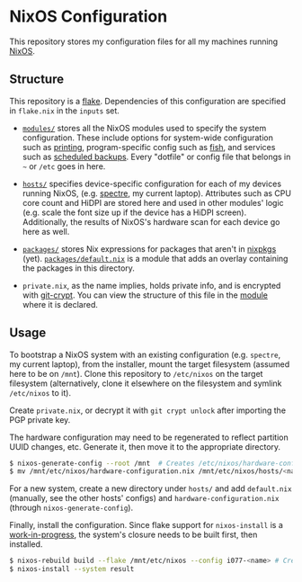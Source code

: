 # NixOS Configuration

This repository stores my configuration files for all my machines running
[NixOS](https://nixos.org/).

## Structure

This repository is a [flake](https://github.com/tweag/rfcs/blob/flakes/rfcs/0049-flakes.md).
Dependencies of this configuration are specified in `flake.nix` in the `inputs` set.

- [`modules/`](./modules) stores all the NixOS modules used to specify the
  system configuration. These include options for system-wide
  configuration such as [printing](./modules/printing.nix),
  program-specific config such as [fish](./modules/env/fish.nix), and
  services such as [scheduled backups](./modules/backup.nix). Every
  "dotfile" or config file that belongs in `~` or `/etc` goes in here.

- [`hosts/`](./hosts) specifies device-specific configuration for each of
  my devices running NixOS, (e.g. [spectre](./hosts/spectre), my current
  laptop). Attributes such as CPU core count and HiDPI are stored here and
  used in other modules' logic (e.g. scale the font size up if the device
  has a HiDPI screen). Additionally, the results of NixOS's hardware
  scan for each device go here as well.

- [`packages/`](./packages) stores Nix expressions for packages that aren't in
[nixpkgs](https://github.com/NixOS/nixpkgs) (yet).
[`packages/default.nix`](./packages/default.nix) is a module that adds an
overlay containing the packages in this directory.

- `private.nix`, as the name implies, holds private info, and is encrypted
with [git-crypt](https://github.com/AGWA/git-crypt). You can view the
structure of this file in the [module](./modules/private.nix) where it is
declared.

## Usage

To bootstrap a NixOS system with an existing configuration (e.g. `spectre`, my current laptop),
from the installer, mount the target filesystem (assumed here to be on `/mnt`).
Clone this repository to `/etc/nixos` on the target filesystem
(alternatively, clone it elsewhere on the filesystem and symlink
`/etc/nixos` to it).

Create `private.nix`, or decrypt it with `git crypt unlock` after
importing the PGP private key.

The hardware configuration may need to be regenerated to reflect partition
UUID changes, etc. Generate it, then move it to the appropriate directory.

```sh
$ nixos-generate-config --root /mnt  # Creates /etc/nixos/hardware-configuration.nix
$ mv /mnt/etc/nixos/hardware-configuration.nix /mnt/etc/nixos/hosts/<name>/
```
For a new system, create a new directory under `hosts/` and add
`default.nix` (manually, see the other hosts' configs) and
`hardware-configuration.nix` (through `nixos-generate-config`).

Finally, install the configuration. Since flake support for
`nixos-install` is
a [work-in-progress](https://github.com/NixOS/nixpkgs/pull/68897), the
system's closure needs to be built first, then installed.

```sh
$ nixos-rebuild build --flake /mnt/etc/nixos --config i077-<name> # Creates ./result
$ nixos-install --system result
```
